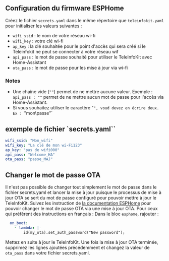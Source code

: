 ## Configuration du firmware ESPHome ##
Créez le fichier `secrets.yaml` dans le même répertoire que `teleinfokit.yaml` pour initialiser les valeurs suivantes :
* `wifi_ssid` : le nom de votre réseau wi-fi
* `wifi_key` : votre clé wi-fi
* `ap_key` : la clé souhaitée pour le point d'accès qui sera créé si le Teleinfokit ne peut se connecter à votre réseau wif
* `api_pass` : le mot de passe souhaité pour utiliser le TeleInfoKit avec Home-Assistant
* `ota_pass` : le mot de passe pour les mise à jour via wi-fi

### Notes ###
- Une chaîne vide (`""`) permet de ne mettre aucune valeur.
  Exemple : `api_pass : ""` permet de ne mettre aucun mot de passe pour l'accès via Home-Assistant.
- Si vous souhaitez utiliser le caractère "`", voud devez en écrire deux.
  Ex : `"mon\\passe"`

## exemple de fichier `secrets.yaml`` ##
```yaml
wifi_ssid: "Mon_wifi"
wifi_key: "La clé de mon wi-Fi123"
ap_key: "pas de wifi000"
api_pass: "Welcome_HA"
ota_pass: "passe_MAJ"
```

## Changer le mot de passe OTA ##
Il n'est pas possible de changer tout simplement le mot de passe dans le fichier secrets.yaml et lancer la mise à jour puisque le processus de mise à jour OTA se sert du mot de passe configuré pour pouvoir mettre à jour le TeleInfoKit.
Suivez les instruction de [la documentation ESPHome](https://www.esphome.io/components/ota.html#updating-the-password) pour pouvoir changer le mot de passe OTA via une mise à jour OTA.
Pour ceux qui préfèrent des instructions en français :
Dans le bloc `esphome`, rajouter :
```yaml
  on_boot:
    - lambda: |-
        id(my_ota).set_auth_password("New password");
```

Mettez en suite à jour le TeleInfoKit.
Une fois la mise à jour OTA terminée, supprimez les lignes ajoutées précédemment et changez la valeur de `ota_pass` dans votre fichier secrets.yaml.
